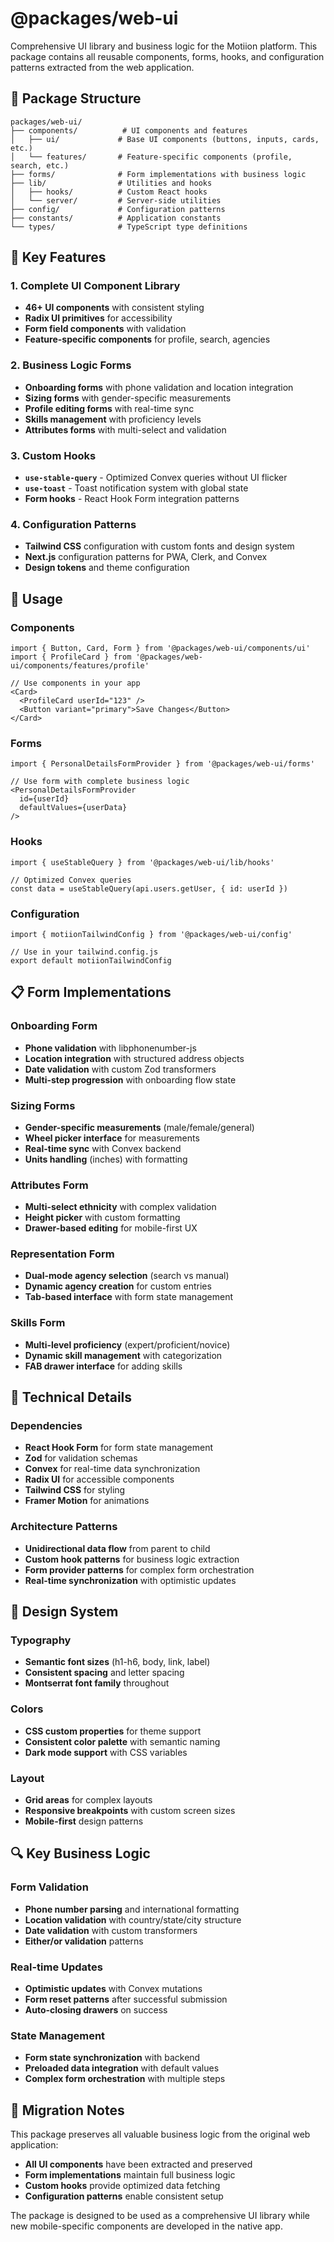 # @packages/web-ui

Comprehensive UI library and business logic for the Motiion platform. This package contains all reusable components, forms, hooks, and configuration patterns extracted from the web application.

## 📁 Package Structure

```
packages/web-ui/
├── components/          # UI components and features
│   ├── ui/             # Base UI components (buttons, inputs, cards, etc.)
│   └── features/       # Feature-specific components (profile, search, etc.)
├── forms/              # Form implementations with business logic
├── lib/                # Utilities and hooks
│   ├── hooks/          # Custom React hooks
│   └── server/         # Server-side utilities
├── config/             # Configuration patterns
├── constants/          # Application constants
└── types/              # TypeScript type definitions
```

## 🎯 Key Features

### 1. **Complete UI Component Library**
- **46+ UI components** with consistent styling
- **Radix UI primitives** for accessibility
- **Form field components** with validation
- **Feature-specific components** for profile, search, agencies

### 2. **Business Logic Forms**
- **Onboarding forms** with phone validation and location integration
- **Sizing forms** with gender-specific measurements
- **Profile editing forms** with real-time sync
- **Skills management** with proficiency levels
- **Attributes forms** with multi-select and validation

### 3. **Custom Hooks**
- **`use-stable-query`** - Optimized Convex queries without UI flicker
- **`use-toast`** - Toast notification system with global state
- **Form hooks** - React Hook Form integration patterns

### 4. **Configuration Patterns**
- **Tailwind CSS** configuration with custom fonts and design system
- **Next.js** configuration patterns for PWA, Clerk, and Convex
- **Design tokens** and theme configuration

## 🚀 Usage

### Components

```tsx
import { Button, Card, Form } from '@packages/web-ui/components/ui'
import { ProfileCard } from '@packages/web-ui/components/features/profile'

// Use components in your app
<Card>
  <ProfileCard userId="123" />
  <Button variant="primary">Save Changes</Button>
</Card>
```

### Forms

```tsx
import { PersonalDetailsFormProvider } from '@packages/web-ui/forms'

// Use form with complete business logic
<PersonalDetailsFormProvider 
  id={userId}
  defaultValues={userData}
/>
```

### Hooks

```tsx
import { useStableQuery } from '@packages/web-ui/lib/hooks'

// Optimized Convex queries
const data = useStableQuery(api.users.getUser, { id: userId })
```

### Configuration

```tsx
import { motiionTailwindConfig } from '@packages/web-ui/config'

// Use in your tailwind.config.js
export default motiionTailwindConfig
```

## 📋 Form Implementations

### Onboarding Form
- **Phone validation** with libphonenumber-js
- **Location integration** with structured address objects
- **Date validation** with custom Zod transformers
- **Multi-step progression** with onboarding flow state

### Sizing Forms
- **Gender-specific measurements** (male/female/general)
- **Wheel picker interface** for measurements
- **Real-time sync** with Convex backend
- **Units handling** (inches) with formatting

### Attributes Form
- **Multi-select ethnicity** with complex validation
- **Height picker** with custom formatting
- **Drawer-based editing** for mobile-first UX

### Representation Form
- **Dual-mode agency selection** (search vs manual)
- **Dynamic agency creation** for custom entries
- **Tab-based interface** with form state management

### Skills Form
- **Multi-level proficiency** (expert/proficient/novice)
- **Dynamic skill management** with categorization
- **FAB drawer interface** for adding skills

## 🔧 Technical Details

### Dependencies
- **React Hook Form** for form state management
- **Zod** for validation schemas
- **Convex** for real-time data synchronization
- **Radix UI** for accessible components
- **Tailwind CSS** for styling
- **Framer Motion** for animations

### Architecture Patterns
- **Unidirectional data flow** from parent to child
- **Custom hook patterns** for business logic extraction
- **Form provider patterns** for complex form orchestration
- **Real-time synchronization** with optimistic updates

## 🎨 Design System

### Typography
- **Semantic font sizes** (h1-h6, body, link, label)
- **Consistent spacing** and letter spacing
- **Montserrat font family** throughout

### Colors
- **CSS custom properties** for theme support
- **Consistent color palette** with semantic naming
- **Dark mode support** with CSS variables

### Layout
- **Grid areas** for complex layouts
- **Responsive breakpoints** with custom screen sizes
- **Mobile-first** design patterns

## 🔍 Key Business Logic

### Form Validation
- **Phone number parsing** and international formatting
- **Location validation** with country/state/city structure
- **Date validation** with custom transformers
- **Either/or validation** patterns

### Real-time Updates
- **Optimistic updates** with Convex mutations
- **Form reset patterns** after successful submission
- **Auto-closing drawers** on success

### State Management
- **Form state synchronization** with backend
- **Preloaded data integration** with default values
- **Complex form orchestration** with multiple steps

## 📝 Migration Notes

This package preserves all valuable business logic from the original web application:
- **All UI components** have been extracted and preserved
- **Form implementations** maintain full business logic
- **Custom hooks** provide optimized data fetching
- **Configuration patterns** enable consistent setup

The package is designed to be used as a comprehensive UI library while new mobile-specific components are developed in the native app.